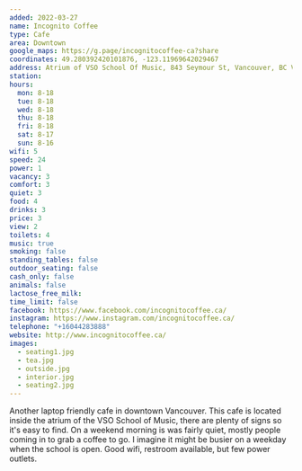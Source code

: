 ```yaml
---
added: 2022-03-27
name: Incognito Coffee
type: Cafe
area: Downtown
google_maps: https://g.page/incognitocoffee-ca?share
coordinates: 49.280392420101876, -123.11969642029467
address: Atrium of VSO School Of Music, 843 Seymour St, Vancouver, BC V6B 3L4
station: 
hours:
  mon: 8-18
  tue: 8-18
  wed: 8-18
  thu: 8-18
  fri: 8-18
  sat: 8-17
  sun: 8-16
wifi: 5
speed: 24
power: 1
vacancy: 3
comfort: 3
quiet: 3
food: 4
drinks: 3
price: 3
view: 2
toilets: 4
music: true
smoking: false
standing_tables: false
outdoor_seating: false
cash_only: false
animals: false
lactose_free_milk: 
time_limit: false
facebook: https://www.facebook.com/incognitocoffee.ca/
instagram: https://www.instagram.com/incognitocoffee.ca/
telephone: "+16044283888"
website: http://www.incognitocoffee.ca/
images:
  - seating1.jpg
  - tea.jpg
  - outside.jpg
  - interior.jpg
  - seating2.jpg
---
```


Another laptop friendly cafe in downtown Vancouver. This cafe is located inside the atrium of the VSO School of Music, there are plenty of signs so it's easy to find. On a weekend morning is was fairly quiet, mostly people coming in to grab a coffee to go. I imagine it might be busier on a weekday when the school is open. Good wifi, restroom available, but few power outlets.
